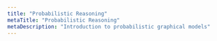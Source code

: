 ```yaml
---
title: "Probabilistic Reasoning"
metaTitle: "Probabilistic Reasoning"
metaDescription: "Introduction to probabilistic graphical models"
---
```



